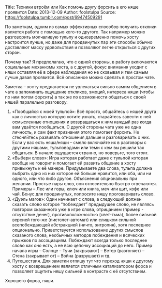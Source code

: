 Title: Техники втроём или Как помочь другу форсить а его няше проявится
Date: 2013-12-09
Author: foolstulpa
Source: https://foolstulpa.tumblr.com/post/69474509291

По заметкам, одним из самых эффективных способов получить отклики является работа с помощью кого-то другого. Так например можно разговорить молчаливую тульпу и одновременно помочь хосту настроится лучше, но даже для продвинутых пар эти способы обычно доставляют массу удовольствия и позволяют легче открыться с других сторон.

Почему так? Я предполагаю, что с одной стороны, в работу включаются социальные механизмы хоста, а с другой, фокус внимания уходит с няши оставляя её в сфере наблюдения но не сковывая и тем самым лучше давая проявится. Всё описанное можно сделать в простом чате.

Заметка – хосту предлагается не увлекаться сильно самим общением в чате а запоминать ощущение откликов, эмоций, интереса няши (чтобы по ним потом форсить) а так же по возможности общаться с своей няшей паралельно разговору.

1.  «Пообщайся с моей тульпой»: Всё просто, общайтесь с няшей друга как с личностью которую хотите узнать, старайтесь завести с ней осмысленные отношения и возвращаться к ним каждый раз когда вам удаётся пообщаться. С другой стороны чата уже не одна личность, и сам факт признания этого помогает форсить. Не стесняйтесь развивать отношения дальше и разговаривать о них. Если у вас есть няша/няши – смело включайте их в разговоры с другими няшами, тульповодами или теми с кем вы решили так общаться. В начале ощущается странно, но поверьте, того стоит.
2.  «Выбери слово»: Игра которая работает даже с тульпой которая вообще не говорит и помогает ей развить общение а хосту привыкнуть к её манере. Придумываете два слова, тульпа должна выбрать одно из них которое ей больше нравится, или оба, или ни одного, или что либо другое. Объяснения опциональны при желании. Простые пары слов, они относительно быстро отвечаются. Примеры – Лес или горы, ключ или книга, меч или щит, кофе или чай. Бонус для продвинутых, попросите няшу проговаривать слово.
3.  «Дуэль магов»: Один начинает с слова, а следующий должен сказать слово которое “побеждает” предыдущее слово, не являясь повтором сказанного уже в игре слова, отрицанием (пример - отсутствие денег), противоположностью (свет-тьма), более сильной версией того-же (пистолет-автомат) или слишком сильной всепобеждающей абстракцией (ничто, энтропия), хотя последнее опционально. Приветствуется использование других смыслов сказаного слова, необычных методов побеждения и всяческих прыжков по ассоциациям. Побеждают всегда только последнее слово как оно есть, а не всю цепочку ассоциаций до него. Пример начала игры – Солнце – Тучи (закрывают) – Ветер (разгоняет) – Стена (закрывает от) – Война (разрушает) и тд.
4.  Путешествия. Для заметки отпишу тут что переход няши к другому хосту с возвращением является отличным катализатором форса и позволяет ощутить няшу сильней в контрасте с её отсутствием.

Хорошего форса, няши.
